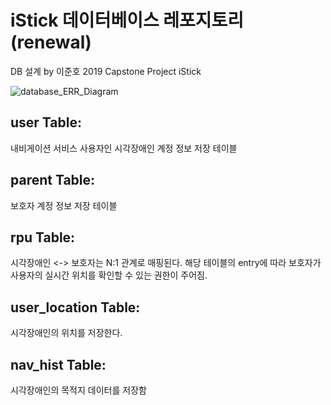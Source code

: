 # iStick 데이터베이스 레포지토리 (renewal)

DB 설계 by 이준호
2019 Capstone Project iStick

![database_ERR_Diagram](https://user-images.githubusercontent.com/38856112/170178548-e448ec18-5ba9-4c2f-b619-10ae5eee0ee0.PNG)

## user Table:
내비게이션 서비스 사용자인 시각장애인 계정 정보 저장 테이블

## parent Table:
보호자 계정 정보 저장 테이블

## rpu Table:
시각장애인 <-> 보호자는 N:1 관계로 매핑된다. 해당 테이블의 entry에 따라 보호자가 사용자의 실시간 위치를 확인할 수 있는 권한이 주어짐.

## user_location Table:
시각장애인의 위치를 저장한다.

## nav_hist Table:
시각장애인의 목적지 데이터를 저장함


